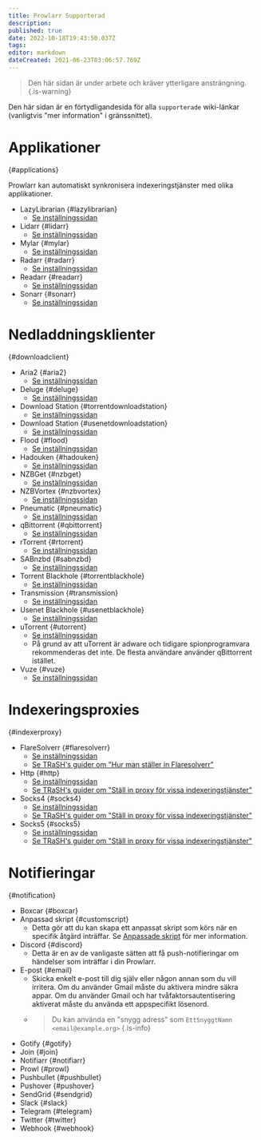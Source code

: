 ```yaml
---
title: Prowlarr Supporterad
description: 
published: true
date: 2022-10-18T19:43:50.037Z
tags: 
editor: markdown
dateCreated: 2021-06-23T03:06:57.769Z
---
```


> Den här sidan är under arbete och kräver ytterligare ansträngning.{.is-warning}

Den här sidan är en förtydligandesida för alla `supporterade` wiki-länkar (vanligtvis "mer information" i gränssnittet).

# Applikationer

{#applications}

Prowlarr kan automatiskt synkronisera indexeringstjänster med olika applikationer.

- LazyLibrarian {#lazylibrarian}
  - [Se inställningssidan](/prowlarr/settings#applications)
- Lidarr {#lidarr}
  - [Se inställningssidan](/prowlarr/settings#applications)
- Mylar {#mylar}
  - [Se inställningssidan](/prowlarr/settings#applications)
- Radarr {#radarr}
  - [Se inställningssidan](/prowlarr/settings#applications)
- Readarr {#readarr}
  - [Se inställningssidan](/prowlarr/settings#applications)
- Sonarr {#sonarr}
  - [Se inställningssidan](/prowlarr/settings#applications)

# Nedladdningsklienter

{#downloadclient}

- Aria2 {#aria2}
  - [Se inställningssidan](/prowlarr/settings#download-clients)
- Deluge {#deluge}
  - [Se inställningssidan](/prowlarr/settings#download-clients)
- Download Station {#torrentdownloadstation}
  - [Se inställningssidan](/prowlarr/settings#download-clients)
- Download Station {#usenetdownloadstation}
  - [Se inställningssidan](/prowlarr/settings#download-clients)
- Flood {#flood}
  - [Se inställningssidan](/prowlarr/settings#download-clients)
- Hadouken {#hadouken}
  - [Se inställningssidan](/prowlarr/settings#download-clients)
- NZBGet {#nzbget}
  - [Se inställningssidan](/prowlarr/settings#download-clients)
- NZBVortex {#nzbvortex}
  - [Se inställningssidan](/prowlarr/settings#download-clients)
- Pneumatic {#pneumatic}
  - [Se inställningssidan](/prowlarr/settings#download-clients)
- qBittorrent {#qbittorrent}
  - [Se inställningssidan](/prowlarr/settings#download-clients)
- rTorrent {#rtorrent}
  - [Se inställningssidan](/prowlarr/settings#download-clients)
- SABnzbd {#sabnzbd}
  - [Se inställningssidan](/prowlarr/settings#download-clients)
- Torrent Blackhole {#torrentblackhole}
  - [Se inställningssidan](/prowlarr/settings#download-clients)
- Transmission {#transmission}
  - [Se inställningssidan](/prowlarr/settings#download-clients)
- Usenet Blackhole {#usenetblackhole}
  - [Se inställningssidan](/prowlarr/settings#download-clients)
- uTorrent {#utorrent}
  - [Se inställningssidan](/prowlarr/settings#download-clients)
  - På grund av att uTorrent är adware och tidigare spionprogramvara rekommenderas det inte. De flesta användare använder qBittorrent istället.
- Vuze {#vuze}
  - [Se inställningssidan](/prowlarr/settings#download-clients)

# Indexeringsproxies

{#indexerproxy}

- FlareSolverr {#flaresolverr}
  - [Se inställningssidan](/prowlarr/settings#flaresolverr-proxy-settings)
  - [Se TRaSH's guider om "Hur man ställer in Flaresolverr"](https://trash-guides.info/Prowlarr/prowlarr-setup-flaresolverr/)
- Http {#http}
  - [Se inställningssidan](/prowlarr/settings#http-proxy-settings)
  - [Se TRaSH's guider om "Ställ in proxy för vissa indexeringstjänster"](https://trash-guides.info/Prowlarr/prowlarr-setup-proxy/)
- Socks4 {#socks4}
  - [Se inställningssidan](/prowlarr/settings#socks4-proxy-settings)
  - [Se TRaSH's guider om "Ställ in proxy för vissa indexeringstjänster"](https://trash-guides.info/Prowlarr/prowlarr-setup-proxy/)
- Socks5 {#socks5}
  - [Se inställningssidan](/prowlarr/settings#socks5-proxy-settings)
  - [Se TRaSH's guider om "Ställ in proxy för vissa indexeringstjänster"](https://trash-guides.info/Prowlarr/prowlarr-setup-proxy/)

# Notifieringar

{#notification}

- Boxcar {#boxcar}
- Anpassad skript {#customscript}
  - Detta gör att du kan skapa ett anpassat skript som körs när en specifik åtgärd inträffar. Se [Anpassade skript](/prowlarr/custom-scripts) för mer information.
- Discord {#discord}
  - Detta är en av de vanligaste sätten att få push-notifieringar om händelser som inträffar i din Prowlarr.
- E-post {#email}
  - Skicka enkelt e-post till dig själv eller någon annan som du vill irritera. Om du använder Gmail måste du aktivera mindre säkra appar. Om du använder Gmail och har tvåfaktorsautentisering aktiverat måste du använda ett appspecifikt lösenord.
  - > Du kan använda en "snygg adress" som `EttSnyggtNamn <email@example.org>` {.is-info}
- Gotify {#gotify}
- Join {#join}
- Notifiarr {#notifiarr}
- Prowl {#prowl}
- Pushbullet {#pushbullet}
- Pushover {#pushover}
- SendGrid {#sendgrid}
- Slack {#slack}
- Telegram {#telegram}
- Twitter {#twitter}
- Webhook {#webhook}